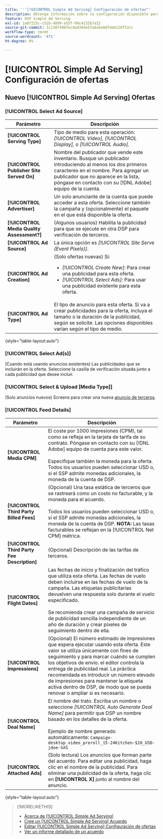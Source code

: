 ```yaml
---
title: '''[!UICONTROL Simple Ad Serving] Configuración de ofertas"'
description: Obtenga información sobre la configuración disponible para [!UICONTROL Simple Ad Serving] ofertas.
feature: DSP Simple Ad Serving
exl-id: 1a8f215c-c52b-4099-a55f-99c4232b7a22
source-git-commit: 1c13874967ec4ad264e5fa6a5e0dfeb6120f53cc
workflow-type: tm+mt
source-wordcount: '471'
ht-degree: 0%

---
```


# [!UICONTROL Simple Ad Serving] Configuración de ofertas

## Nuevo [!UICONTROL Simple Ad Serving] Ofertas

### [!UICONTROL Select Ad Source]

| Parámetro | Descripción |
|-----------|-------------|
| **[!UICONTROL Serving Type]** | Tipo de medio para esta operación: *[!UICONTROL Video],* *[!UICONTROL Display],* o *[!UICONTROL Audio].* |
| **[!UICONTROL Publisher Site Served On]** | Nombre del publicador que vende este inventario. Busque un publicador introduciendo al menos los dos primeros caracteres en el nombre. Para agregar un publicador que no aparece en la lista, póngase en contacto con su [!DNL Adobe] equipo de la cuenta. |
| **[!UICONTROL Advertiser]** | Un solo anunciante de la cuenta que puede acceder a esta oferta. Seleccione también la campaña y (opcionalmente) el paquete en el que está disponible la oferta. |
| **[!UICONTROL Media Quality Assessment?]** | (Algunos usuarios) Habilita la publicidad para que se ejecute en otra DSP para verificación de terceros. <!-- Who can select this? It's disabled for me. Need to see if there are additional fields when this is enabled. --> |
| **[!UICONTROL Ad Source]** | La única opción es *[!UICONTROL Site Serve (Event Pixels)]*. |
| **[!UICONTROL Ad Creation]** | (Solo ofertas nuevas) Si:<ul><li>*[!UICONTROL Create New]:* Para crear una publicidad para esta oferta.</li><li>*[!UICONTROL Select Ads]:* Para usar una publicidad existente para esta oferta.</li></ul> |
| **[!UICONTROL Ad Type]** | El tipo de anuncio para esta oferta. Si va a crear publicidades para la oferta, incluya el tamaño o la duración de la publicidad, según se solicite. Las opciones disponibles varían según el tipo de medio. |

{style=&quot;table-layout:auto&quot;}

### [!UICONTROL Select Ad(s)]

(Cuando está usando anuncios existentes) Las publicidades que se incluirán en la oferta. Seleccione la casilla de verificación situada junto a cada publicidad que desee incluir.

### [!UICONTROL Select & Upload [Media Type]]

(Solo anuncios nuevos) Screens para crear una nueva [anuncio de terceros](/help/dsp/campaign-management/ads/ad-create-multiple.md).

### [!UICONTROL Feed Details]

| Parámetro | Descripción |
|-----------|-------------|
| **[!UICONTROL Media CPM]** | El coste por 1000 impresiones (CPM), tal como se refleja en la tarjeta de tarifa de su contrato. Póngase en contacto con su [!DNL Adobe] equipo de cuenta para este valor. <br><br>Especifique también la moneda para la oferta. Todos los usuarios pueden seleccionar USD o, si el SSP admite monedas adicionales, la moneda de la cuenta de DSP. |
| **[!UICONTROL Third Party Billed Fees]** | (Opcional) Una tasa estática de terceros que se rastreará como un costo no facturable, y la moneda para el acuerdo.<br><br>Todos los usuarios pueden seleccionar USD o, si el SSP admite monedas adicionales, la moneda de la cuenta de DSP. **NOTA:** Las tasas facturables se reflejan en la [!UICONTROL Net CPM] métrica. |
| **[!UICONTROL Third Party Fee Description]** | (Opcional) Descripción de las tarifas de terceros. |
| **[!UICONTROL Flight Dates]** | Las fechas de inicio y finalización del tráfico que utiliza esta oferta. Las fechas de vuelo deben incluirse en las fechas de vuelo de la campaña. Las etiquetas publicitarias devuelven una respuesta solo durante el vuelo especificado.<br><br> Se recomienda crear una campaña de servicio de publicidad sencilla independiente de un año de duración y crear píxeles de seguimiento dentro de ella. |
| **[!UICONTROL Impressions]** | (Opcional) El número estimado de impresiones que espera ejecutar usando esta oferta. Este valor se utiliza únicamente con fines de seguimiento y para marcar cuándo se cumplen los objetivos de envío. el editor controla la entrega de publicidad real. La práctica recomendada es introducir un número elevado de impresiones para mantener la etiqueta activa dentro de DSP, de modo que se pueda renovar o ampliar si es necesario. |
| **[!UICONTROL Deal Name]** | El nombre del trato. Escriba un nombre o seleccione *[!UICONTROL Auto Generate Deal Name]* para permitir que DSP un nombre basado en los detalles de la oferta.<br><br>Ejemplo de nombre generado automáticamente: `Campaign-desktop_video_preroll_15-24Kitchen-$10_USD-jdoe-SAS` |
| **[!UICONTROL Attached Ads]** | (Solo lectura) Los anuncios que forman parte del acuerdo. Para editar una publicidad, haga clic en el nombre de la publicidad. Para eliminar una publicidad de la oferta, haga clic en **[!UICONTROL X]** junto al nombre del anuncio. |

{style=&quot;table-layout:auto&quot;}

<!-- 
## Existing Simple Ad Serving Deals

Changes aren't applied retroactively.
-->

<!-- completely different settings layout, so need a separate section for them -->

<!-- From Abhinav: Editable fields are Name, Start & End date, Impressions & CPM. Changes are not applied retroactively.

But I see:

| Parameter | Description |
|-----------|-------------|

| **[!UICONTROL Are you using Deal ID?] | (Read-only) Whether the deal was set up as a [!UICONTROL Deal ID] (*[!DNL Yes]*)  or a [!UICONTROL Simple Ad Serving] deal (*[!DNL No]*). |
| **[!UICONTROL Inventory Type] | (Read-only) The inventory type for the deal. |
| **[!UICONTROL Feed Name] | The name of the [!UICONTROL Simple Ad Serving] deal. |
| **[!UICONTROL Publisher Ad Server] | (Read-only)  |
| **[!UICONTROL Publisher maximum ad length] | The maximum length of the ad, per the publisher. |
| **[!UICONTROL Publisher minimum ad length] | The minimum length of the ad, per the publisher. |
| **[!UICONTROL Fill Type] | (Read-only)  |
| **[!UICONTROL Contracted CPM] | This field is required if billing through TubeMogul, but enter your CPM in this field to track your actual spend. |
| **[!UICONTROL 3rd party technology CPM] | (Optional)  |
| **[!UICONTROL Planned Flight Dates] | The beginning and end dates for the deal flight. These dates don't control ad delivery but are used to track delivery pacing. **THIS IS CONTRARY TO WHAT THE NEW DEAL SETTINGS ABOVE, FROM ABHINAV, SAY**> |
| **[!UICONTROL Target Impressions] | (Optional) The estimated number of impressions you expect to run using this deal. This value is used for tracking purposes only and to flag when delivery goals are met; the publisher controls actual ad delivery. The best practice is to enter a high number of impressions to keep the tag active within DSP so it can be renewed or extended if needed. |
 -->

>[!MORELIKETHIS]
>
>* [Acerca de [!UICONTROL Simple Ad Serving]](simple-deal-about.md)
>* [Cree un [!UICONTROL Simple Ad Serving] Acuerdo](simple-deal-create.md)
>* [Editar [!UICONTROL Simple Ad Serving] Configuración de ofertas](simple-deal-edit.md)
>* [Ver un informe detallado de un acuerdo](/help/dsp/inventory/deal-view-report.md)


<!-- add back when reimplemented:
>* [View Event-Tracking Pixels for a [!UICONTROL Simple Ad Serving] Deal](simple-deal-show-pixels.md)
-->
